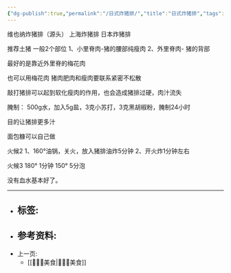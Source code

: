 ```yaml
---
{"dg-publish":true,"permalink":"/日式炸猪排/","title":"日式炸猪排","tags":["📥"]}
---
```



维也纳炸猪排（源头）
上海炸猪排
日本炸猪排


推荐土猪
一般2个部位
1、小里脊肉-猪的腰部纯瘦肉
2、外里脊肉- 猪的背部

最好的是靠近外里脊的梅花肉

也可以用梅花肉
猪肉肥肉和瘦肉要联系紧密不松散

敲打猪排可以起到软化瘦肉的作用，也会造成猪排过硬，肉汁流失

腌制：
500g水，加入5g盐，3克小苏打，3克黑胡椒粉，腌制24小时

目的让猪排更多汁

面包糠可以自己做

火候2
1、160°油锅，关火，放入猪排油炸5分钟
2、开火炸1分钟左右

火候3
180° 1分钟
150° 5分泡

没有血水基本好了。



---

- 标签: 
	-  
- 参考资料:
	-  
- 上一页:
	-   [[👩🏻‍🍳美食\|👩🏻‍🍳美食]]